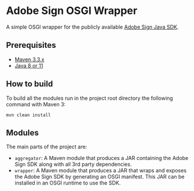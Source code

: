 # Adobe Sign OSGI Wrapper

A simple OSGI wrapper for the publicly available [Adobe Sign Java SDK](https://github.com/adobe-sign/AdobeSignJavaSdk).

## Prerequisites 

* [Maven 3.3.x](https://maven.apache.org/download.cgi)
* [Java 8 or 11](https://adoptopenjdk.net/)

## How to build

To build all the modules run in the project root directory the following command with Maven 3:

    mvn clean install

## Modules

The main parts of the project are:

* `aggregator`: A Maven module that produces a JAR containing the Adobe Sign SDK along with all 3rd party dependencies.
* `wrapper`: A Maven module that produces a JAR that wraps and exposes the Adobe Sign SDK by generating an OSGI manifest. This JAR can be installed in an OSGI runtime to use the SDK.

